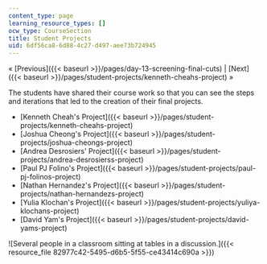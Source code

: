 ```yaml
---
content_type: page
learning_resource_types: []
ocw_type: CourseSection
title: Student Projects
uid: 6df56ca8-6d88-4c27-d497-aee73b724945
---
```


« [Previous]({{< baseurl >}}/pages/day-13-screening-final-cuts) | [Next]({{< baseurl >}}/pages/student-projects/kenneth-cheahs-project) »

The students have shared their course work so that you can see the steps and iterations that led to the creation of their final projects.

*   [Kenneth Cheah's Project]({{< baseurl >}}/pages/student-projects/kenneth-cheahs-project)
*   [Joshua Cheong's Project]({{< baseurl >}}/pages/student-projects/joshua-cheongs-project)
*   [Andrea Desrosiers' Project]({{< baseurl >}}/pages/student-projects/andrea-desrosierss-project)
*   [Paul PJ Folino's Project]({{< baseurl >}}/pages/student-projects/paul-pj-folinos-project)
*   [Nathan Hernandez's Project]({{< baseurl >}}/pages/student-projects/nathan-hernandezs-project)
*   [Yulia Klochan's Project]({{< baseurl >}}/pages/student-projects/yuliya-klochans-project)
*   [David Yam's Project]({{< baseurl >}}/pages/student-projects/david-yams-project)

![Several people in a classroom sitting at tables in a discussion.]({{< resource_file 82977c42-5495-d6b5-5f55-ce43414c690a >}})